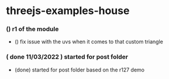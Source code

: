 # threejs-examples-house

### () r1 of the module
* () fix issue with the uvs when it comes to that custom triangle

### ( done 11/03/2022 ) started for post folder
* (done) started for post folder based on the r127 demo